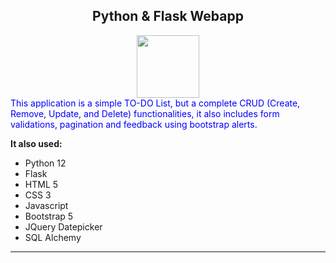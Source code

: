 <div id="header" align="center">
  <h2>Python & Flask Webapp</h2>
</div>

<div id="header" align="center">
  <img src="https://media.giphy.com/media/M9gbBd9nbDrOTu1Mqx/giphy.gif" width="100"/>
</div>

<div>
  <span style="color: blue;">
    This application is a simple TO-DO List, but a complete CRUD (Create, Remove, Update, and Delete) functionalities, it also includes form validations, pagination and feedback using bootstrap alerts.
  </span>

  <b>It also used:</b>
  <ul>
    <li>Python 12</li>
    <li>Flask</li>
    <li>HTML 5</li>
    <li>CSS 3</li>
    <li>Javascript</li>
    <li>Bootstrap 5</li>
    <li>JQuery Datepicker</li>
    <li>SQL Alchemy</li>
  </ul>

  <hr />
</div>
